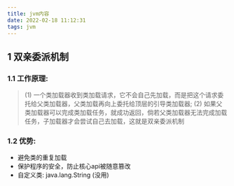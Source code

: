 ```yaml
---
title: jvm内容
date: 2022-02-18 11:12:31
tags: jvm
---
```


## 1 双亲委派机制
### 1.1 工作原理:
> (1) 一个类加载器收到类加载请求，它不会自己先加载，而是把这个请求委托给父类加载器，父类加载再向上委托给顶层的引导类加载器;
> (2) 如果父类加载器可以完成类加载任务，就成功返回，倘若父类加载器无法完成加载任务，子加载器才会尝试自己去加载，这就是双亲委派机制

### 1.2 优势:
* 避免类的重复加载
* 保护程序的安全，防止核心api被随意篡改
*   自定义类: java.lang.String (没用)      
   


